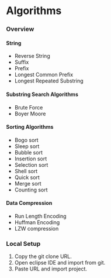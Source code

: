 # Algorithms

### Overview

#### String
* Reverse String
* Suffix
* Prefix
* Longest Common Prefix
* Longest Repeated Substring

#### Substring Search Algorithms
* Brute Force
* Boyer Moore

#### Sorting Algorithms
* Bogo sort
* Sleep sort
* Bubble sort
* Insertion sort
* Selection sort
* Shell sort
* Quick sort
* Merge sort
* Counting sort

#### Data Compression
* Run Length Encoding
* Huffman Encoding
* LZW compression

### Local Setup
1. Copy the git clone URL.
2. Open eclipse IDE and import from git.
3. Paste URL and import project.